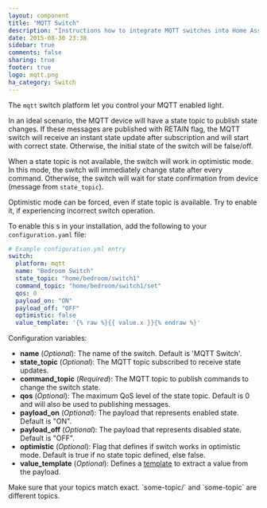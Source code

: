 ```yaml
---
layout: component
title: "MQTT Switch"
description: "Instructions how to integrate MQTT switches into Home Assistant."
date: 2015-08-30 23:38
sidebar: true
comments: false
sharing: true
footer: true
logo: mqtt.png
ha_category: Switch
---
```


The `mqtt` switch platform let you control your MQTT enabled light.

In an ideal scenario, the MQTT device will have a state topic to publish state changes. If these messages are published with RETAIN flag, the MQTT switch will receive an instant state update after subscription and will start with correct state. Otherwise, the initial state of the switch will be false/off.

When a state topic is not available, the switch will work in optimistic mode. In this mode, the switch will immediately change state after every command. Otherwise, the switch will wait for state confirmation from device (message from `state_topic`).

Optimistic mode can be forced, even if state topic is available. Try to enable it, if experiencing incorrect switch operation.

To enable this s in your installation, add the following to your `configuration.yaml` file:

```yaml
# Example configuration.yml entry
switch:
  platform: mqtt
  name: "Bedroom Switch"
  state_topic: "home/bedroom/switch1"
  command_topic: "home/bedroom/switch1/set"
  qos: 0
  payload_on: "ON"
  payload_off: "OFF"
  optimistic: false
  value_template: '{% raw %}{{ value.x }}{% endraw %}'
```

Configuration variables:

- **name** (*Optional*): The name of the switch. Default is 'MQTT Switch'.
- **state_topic** (*Optional*): The MQTT topic subscribed to receive state updates.
- **command_topic** (*Required*): The MQTT topic to publish commands to change the switch state.
- **qos** (*Optional*): The maximum QoS level of the state topic. Default is 0 and will also be used to publishing messages.
- **payload_on** (*Optional*): The payload that represents enabled state. Default is "ON".
- **payload_off** (*Optional*): The payload that represents disabled state. Default is "OFF".
- **optimistic** (*Optional*): Flag that defines if switch works in optimistic mode. Default is true if no state topic defined, else false.
- **value_template** (*Optional*): Defines a [template](/getting-started/templating/) to extract a value from the payload.

<p class='note warning'>
  Make sure that your topics match exact. `some-topic/` and `some-topic` are different topics.
</p>

